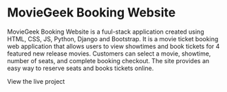 # MovieGeek Booking Website

MovieGeek Booking Website is a fuul-stack application created using HTML, CSS, JS, Python, Django and Bootstrap. It is a movie ticket booking web application that allows users to view showtimes and book tickets for 4 featured new release movies. Customers can select a movie, showtime, number of seats, and complete booking checkout. The site provides an easy way to reserve seats and books tickets online.

View the live project